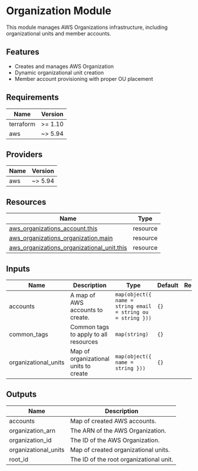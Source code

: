 # Organization Module

This module manages AWS Organizations infrastructure, including organizational units and member accounts.

## Features

- Creates and manages AWS Organization
- Dynamic organizational unit creation
- Member account provisioning with proper OU placement

<!-- BEGIN_TF_DOCS -->
## Requirements

| Name      | Version |
| --------- | ------- |
| terraform | >= 1.10 |
| aws       | ~> 5.94 |

## Providers

| Name | Version |
| ---- | ------- |
| aws  | ~> 5.94 |

## Resources

| Name                                                                                                                                                        | Type     |
| ----------------------------------------------------------------------------------------------------------------------------------------------------------- | -------- |
| [aws_organizations_account.this](https://registry.terraform.io/providers/hashicorp/aws/latest/docs/resources/organizations_account)                         | resource |
| [aws_organizations_organization.main](https://registry.terraform.io/providers/hashicorp/aws/latest/docs/resources/organizations_organization)               | resource |
| [aws_organizations_organizational_unit.this](https://registry.terraform.io/providers/hashicorp/aws/latest/docs/resources/organizations_organizational_unit) | resource |

## Inputs

| Name                  | Description                           | Type                                                            | Default | Required |
| --------------------- | ------------------------------------- | --------------------------------------------------------------- | ------- | :------: |
| accounts              | A map of AWS accounts to create.      | ```map(object({ name = string email = string ou = string }))``` | `{}`    |    no    |
| common\_tags          | Common tags to apply to all resources | `map(string)`                                                   | `{}`    |    no    |
| organizational\_units | Map of organizational units to create | ```map(object({ name = string }))```                            | `{}`    |    no    |

## Outputs

| Name                  | Description                             |
| --------------------- | --------------------------------------- |
| accounts              | Map of created AWS accounts.            |
| organization\_arn     | The ARN of the AWS Organization.        |
| organization\_id      | The ID of the AWS Organization.         |
| organizational\_units | Map of created organizational units.    |
| root\_id              | The ID of the root organizational unit. |
<!-- END_TF_DOCS -->
